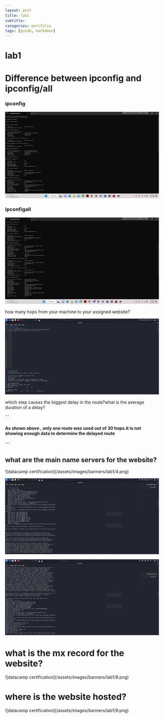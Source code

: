 ```yaml
---
layout: post
title: lab1
subtitle: 
categories: portfolio
tags: [guide, markdown]
---
```






# lab1

<h1>Difference between ipconfig and ipconfig/all</h1>

<h3>ipconfig</h3>

![datacamp certification](/assets/images/banners/lab1/1.png)

<h3>ipconfigall</h3>

![datacamp certification](/assets/images/banners/lab1/2.png)

<p>how many hops from your machine to your assigned website?</p>

![datacamp certification](/assets/images/banners/lab1/3.png)

<p>which step causes the biggest delay in the route?what is the average duration of a delay?</p>
```
<h4>As shown above , only one route was used out of 30 hops.it is not showing enough data to determine the delayed route<h4>
```
<h2>what are the main name servers  for the website?</h2>
![datacamp certification](/assets/images/banners/lab1/4.png)

![datacamp certification](/assets/images/banners/lab1/5.png)

![datacamp certification](/assets/images/banners/lab1/6.png)
<h1>what is the mx record for the website?</h1>
![datacamp certification](/assets/images/banners/lab1/8.png)

<h1>where is the website hosted?</h1>
![datacamp certification](/assets/images/banners/lab1/9.png)
